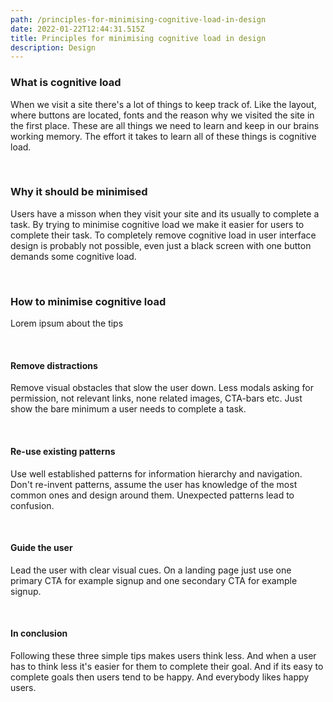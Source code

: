 ```yaml
---
path: /principles-for-minimising-cognitive-load-in-design
date: 2022-01-22T12:44:31.515Z
title: Principles for minimising cognitive load in design
description: Design
---
```

### What is cognitive load

When we visit a site there's a lot of things to keep track of. Like the layout, where buttons are located, fonts and the reason why we visited the site in the first place. These are all things we need to learn and keep in our brains working memory. The effort it takes to learn all of these things is cognitive load.

<br />

### Why it should be minimised

Users have a misson when they visit your site and its usually to complete a task. By trying to minimise cognitive load we make it easier for users to complete their task. To completely remove cognitive load in user interface design is probably not possible, even just a black screen with one button demands some cognitive load.

<br />

### How to minimise cognitive load

Lorem ipsum about the tips

<br />

#### Remove distractions

Remove visual obstacles that slow the user down. Less modals asking for permission, not relevant links, none related images, CTA-bars etc. Just show the bare minimum a user needs to complete a task.

<br />

#### Re-use existing patterns

Use well established patterns for information hierarchy and navigation. Don't re-invent patterns, assume the user has knowledge of the most common ones and design around them. Unexpected patterns lead to confusion.

<br />

#### Guide the user

Lead the user with clear visual cues. On a landing page just use one primary CTA for example signup and one secondary CTA for example signup.

<br />

#### In conclusion

Following these three simple tips makes users think less. And when a user has to think less it's easier for them to complete their goal. And if its easy to complete goals then users tend to be happy. And everybody likes happy users.